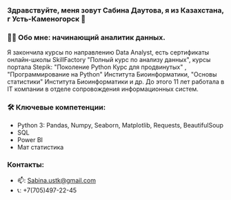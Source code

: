 ### Здравствуйте, меня зовут Сабина Даутова, я из Казахстана, г Усть-Каменогорск 👋

<!--
**SabinaDDD/SabinaDDD** is a ✨ _special_ ✨ repository because its `README.md` (this file) appears on your GitHub profile.

Here are some ideas to get you started:

- 🔭 I’m currently working on ...
- 🌱 I’m currently learning ...
- 👯 I’m looking to collaborate on ...
- 🤔 I’m looking for help with ...
- 💬 Ask me about ...
- 📫 How to reach me: ...
- 😄 Pronouns: ...
- ⚡ Fun fact: ...
-->
### :woman_technologist: Обо мне: начинающий аналитик данных.
Я закончила курсы по направлению Data Analyst, есть сертификаты онлайн-школы SkillFactory "Полный курс по анализу данных", курсы портала Stepik: "Поколение Python Курс для продвинутых" , "Программирование на Python" Института Биоинформатики, "Основы статистики" Института Биоинформатики и др. До этого 11 лет работала в IT компании в отделе сопровождения информационных систем. 

### :hammer_and_wrench: Ключевые компетенции:
- Python 3: Pandas, Numpy, Seaborn, Matplotlib, Requests, BeautifulSoup
- SQL
- Power BI
- Мат статистика 
### Контакты:
- 📫: Sabina.ustk@gmail.com
- 📞: +7(705)497-22-45
